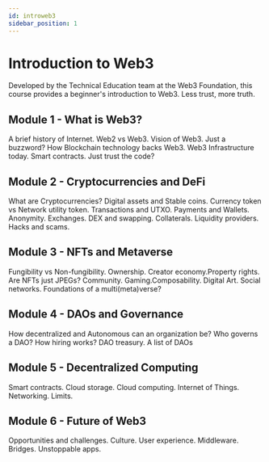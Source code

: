 ```yaml
---
id: introweb3
sidebar_position: 1
---
```


# Introduction to Web3

Developed by the Technical Education team at the Web3 Foundation, this course provides a beginner's
introduction to Web3. Less trust, more truth.

## Module 1 - What is Web3?

A brief history of Internet. Web2 vs Web3. Vision of Web3. Just a buzzword? How Blockchain
technology backs Web3. Web3 Infrastructure today. Smart contracts. Just trust the code?

## Module 2 - Cryptocurrencies and DeFi

What are Cryptocurrencies? Digital assets and Stable coins. Currency token vs Network utility token.
Transactions and UTXO. Payments and Wallets. Anonymity. Exchanges. DEX and swapping. Collaterals.
Liquidity providers. Hacks and scams.

## Module 3 - NFTs and Metaverse

Fungibility vs Non-fungibility. Ownership. Creator economy.Property rights. Are NFTs just JPEGs?
Community. Gaming.Composability. Digital Art. Social networks. Foundations of a multi(meta)verse?

## Module 4 - DAOs and Governance

How decentralized and Autonomous can an organization be? Who governs a DAO? How hiring works? DAO
treasury. A list of DAOs

## Module 5 - Decentralized Computing

Smart contracts. Cloud storage. Cloud computing. Internet of Things. Networking. Limits.

## Module 6 - Future of Web3

Opportunities and challenges. Culture. User experience. Middleware. Bridges. Unstoppable apps.
